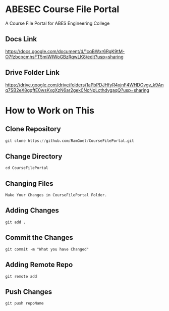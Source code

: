 # ABESEC Course File Portal

A Course File Portal for ABES Engineering College


## Docs Link
https://docs.google.com/document/d/1cqBWxr6RgK9tM-O7fzbcpcmhsFT5miWIWoGBzRqwLK8/edit?usp=sharing

## Drive Folder Link
https://drive.google.com/drive/folders/1aPbPDJHfyR4xjnF4WHDGvgv_k9Anq7SB2eX8gqftE0wsKxgXzN6ar2gek0NcNpLcthdvgaqQ?usp=sharing



# How to Work on This 
## Clone Repository

```python
git clone https://github.com/RamGoel/CourseFilePortal.git
```
## Change Directory
```
cd CourseFilePortal
```

## Changing Files
```
Make Your Changes in CourseFilePortal Folder.
```
## Adding Changes
```
git add .
```
## Commit the Changes
```
git commit -m "What you have Changed"
```
## Adding Remote Repo
```
git remote add 
```
## Push Changes
```
git push repoName
```


